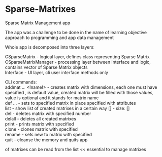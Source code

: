 # Sparse-Matrixes
Sparse Matrix Management app  


The app was a challenge to be done in the name of learning objective approach to programming and app data management  

Whole app is decomposed into three layers:  

CSparseMatrix - logical layer, defines class representing Sparse Matrix  
CSparseMatrixManager - processing layer between interface and logic, contains vector of Sparse Matrix objects  
Interface - UI layer, cli user interface methods only  

CLI commands:  
addmat <dimNum> <dim0size> <dim1size>… <dimNum-1size> <def> <!name!> - creates matrix with <dimNum> dimensions, each one must have   specified <dimXsize>, <def> is default value, created matrix will be filled with those values, <name> value is optional and it stands for matrix name   
def <MNr> <dim0> <dim1>… <dimNum-1> <val> - sets <val> to specified matrix in place specified with <dimX> attributes  
list - show list of created matrixes in a certain way [<MNr>] - <name> size: [<dimSizes>]  
del <MNr> - deletes matrix with specified number   
delall - deletes all created matrixes  
print <MNr> - prints matrix with specified <MNr>  
clone <MNr> - clones matrix with specified <MNr>  
rename <MNr> <name> - sets new <name> to matrix with specified <MNr>  
quit - cleanse the memory and quits app  


<MNr> of matrixes can be read from the list << essential to manage matrixes  
